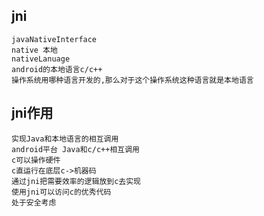 ## jni
	javaNativeInterface
	native 本地
	nativeLanuage		
	android的本地语言c/c++
	操作系统用哪种语言开发的,那么对于这个操作系统这种语言就是本地语言

## jni作用
	实现Java和本地语言的相互调用
	android平台 Java和c/c++相互调用
	c可以操作硬件
	c直运行在底层c->机器码
	通过jni把需要效率的逻辑放到c去实现
	使用jni可以访问c的优秀代码
	处于安全考虑

